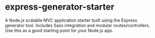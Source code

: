  # express-generator-starter
A Node.js scalable MVC application starter built using the Express generator tool. Includes Sass integration and modular routes/controllers. Use this as a good starting point for your Node.js app.